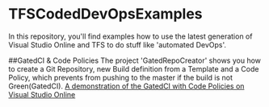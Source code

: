 # TFSCodedDevOpsExamples
In this repository, you'll find examples how to use the latest generation of Visual Studio Online and TFS to do stuff like 'automated DevOps'.

##GatedCI & Code Policies
The project 'GatedRepoCreator' shows you how to create a Git Repository, new Build definition from a Template and a Code Policy, which prevents from pushing to the master if the build is not Green(GatedCI).
[A demonstration of the GatedCI with Code Policies on Visual Studio Online](http://ttmtoday.com/videos/GatedCiWithVSO.mp4) 
